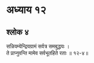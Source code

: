 # अध्याय १२

## श्लोक ४

सन्नियम्येन्द्रियग्रामं सर्वत्र समबुद्धयः ।<br>ते प्राप्नुवन्ति मामेव सर्वभूतहिते रताः ॥ १२-४॥<br><br>

